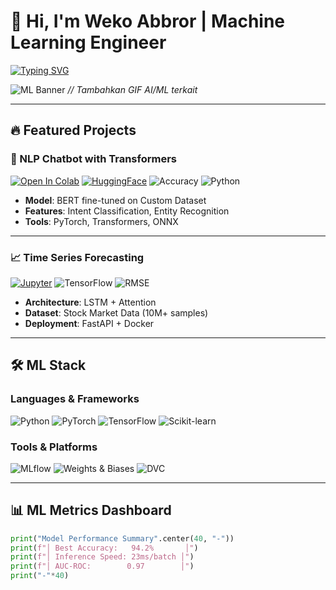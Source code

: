 # 🧠 Hi, I'm Weko Abbror | Machine Learning Engineer

[![Typing SVG](https://readme-typing-svg.demolab.com?font=Fira+Code&pause=1000&color=5865F2&width=435&lines=Machine+Learning+Engineer;NLP+Enthusiast;AI+Researcher)](https://git.io/typing-svg)

![ML Banner](https://raw.githubusercontent.com/yourusername/yourusername/main/assets/ml-banner.gif) *// Tambahkan GIF AI/ML terkait*

---

## 🔥 Featured Projects

### 🤖 NLP Chatbot with Transformers
[![Open In Colab](https://img.shields.io/badge/-Open_in_Colab-F9AB00?style=flat&logo=google-colab)](https://colab.research.google.com/github/yourusername/project)
[![HuggingFace](https://img.shields.io/badge/-HuggingFace-FFD21F?style=flat&logo=huggingface)](https://huggingface.co/yourmodel)
![Accuracy](https://img.shields.io/badge/Accuracy-92.4%25-brightgreen)
![Python](https://img.shields.io/badge/Python-3.10%2B-blue)

- **Model**: BERT fine-tuned on Custom Dataset
- **Features**: Intent Classification, Entity Recognition
- **Tools**: PyTorch, Transformers, ONNX

---

### 📈 Time Series Forecasting
[![Jupyter](https://img.shields.io/badge/-Jupyter-F37626?style=flat&logo=jupyter)](https://github.com/yourusername/project/blob/main/notebook.ipynb)
![TensorFlow](https://img.shields.io/badge/TensorFlow-2.12.0-FF6F00?style=flat&logo=tensorflow)
![RMSE](https://img.shields.io/badge/RMSE-0.14-success)

- **Architecture**: LSTM + Attention
- **Dataset**: Stock Market Data (10M+ samples)
- **Deployment**: FastAPI + Docker

---

## 🛠️ ML Stack
### Languages & Frameworks
![Python](https://img.shields.io/badge/Python-Expert-3776AB?logo=python)
![PyTorch](https://img.shields.io/badge/PyTorch-FF6F00?logo=pytorch)
![TensorFlow](https://img.shields.io/badge/TensorFlow-FF6F00?logo=tensorflow)
![Scikit-learn](https://img.shields.io/badge/Scikit--learn-F7931E?logo=scikit-learn)

### Tools & Platforms
![MLflow](https://img.shields.io/badge/MLflow-0194E2?logo=mlflow)
![Weights & Biases](https://img.shields.io/badge/W%26B-FFBE00?logo=weightsandbiases)
![DVC](https://img.shields.io/badge/DVC-945DD6?logo=dataversioncontrol)

---

## 📊 ML Metrics Dashboard
```python
print("Model Performance Summary".center(40, "-"))
print(f"│ Best Accuracy:   94.2%       │")
print(f"│ Inference Speed: 23ms/batch │")
print(f"│ AUC-ROC:        0.97        │")
print("-"*40)
